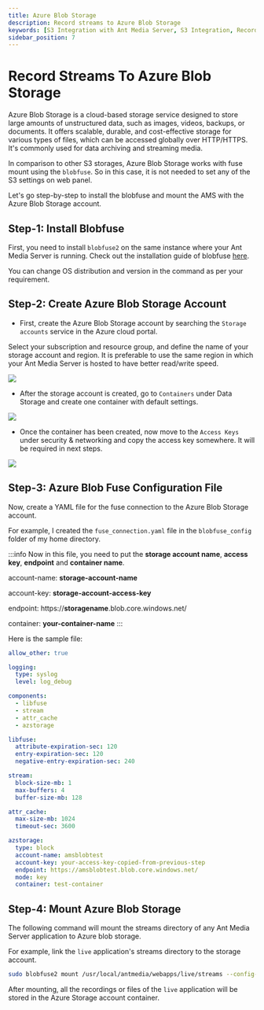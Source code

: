 ```yaml
---
title: Azure Blob Storage
description: Record streams to Azure Blob Storage
keywords: [S3 Integration with Ant Media Server, S3 Integration, Record streams to Azure Blob Storage, Ant Media Server Documentation, Ant Media Server Tutorials]
sidebar_position: 7
---
```


# Record Streams To Azure Blob Storage

Azure Blob Storage is a cloud-based storage service designed to store large amounts of unstructured data, such as images, videos, backups, or documents. It offers scalable, durable, and cost-effective storage for various types of files, which can be accessed globally over HTTP/HTTPS. It's commonly used for data archiving and streaming media.

In comparison to other S3 storages, Azure Blob Storage works with fuse mount using the `blobfuse`. So in this case, it is not needed to set any of the S3 settings on web panel.

Let's go step-by-step to install the blobfuse and mount the AMS with the Azure Blob Storage account.

## Step-1: Install Blobfuse

First, you need to install `blobfuse2` on the same instance where your Ant Media Server is running. Check out the installation guide of blobfuse [here](https://learn.microsoft.com/en-us/azure/storage/blobs/blobfuse2-how-to-deploy?tabs=Ubuntu#option-1-install-blobfuse2-from-the-microsoft-software-repositories-for-linux).

You can change OS distribution and version in the command as per your requirement.

## Step-2: Create Azure Blob Storage Account

- First, create the Azure Blob Storage account by searching the `Storage accounts` service in the Azure cloud portal.

Select your subscription and resource group, and define the name of your storage account and region. It is preferable to use the same region in which your Ant Media Server is hosted to have better read/write speed.

![](@site/static/img/recording-live-streams/s3-integration/azure-blob-storage/blob-storage-account.png)

- After the storage account is created, go to `Containers` under Data Storage and create one container with default settings.

![](@site/static/img/recording-live-streams/s3-integration/azure-blob-storage/blob-storage-container.png)

- Once the container has been created, now move to the `Access Keys` under security & networking and copy the access key somewhere. It will be required in next steps.

![](@site/static/img/recording-live-streams/s3-integration/azure-blob-storage/blob-storage-access-key.png)

## Step-3: Azure Blob Fuse Configuration File

Now, create a YAML file for the fuse connection to the Azure Blob Storage account.

For example, I created the `fuse_connection.yaml` file in the `blobfuse_config` folder of my home directory.

:::info
Now in this file, you need to put the **storage account name**, **access key**, **endpoint** and **container name**.

account-name: **storage-account-name**

account-key: **storage-account-access-key**

endpoint: https://**storagename**.blob.core.windows.net/

container: **your-container-name**
:::

Here is the sample file:

```yaml
allow_other: true

logging:
  type: syslog
  level: log_debug

components:
  - libfuse
  - stream
  - attr_cache
  - azstorage

libfuse:
  attribute-expiration-sec: 120
  entry-expiration-sec: 120
  negative-entry-expiration-sec: 240

stream:
  block-size-mb: 1
  max-buffers: 4
  buffer-size-mb: 128

attr_cache:
  max-size-mb: 1024
  timeout-sec: 3600

azstorage:
  type: block
  account-name: amsblobtest
  account-key: your-access-key-copied-from-previous-step
  endpoint: https://amsblobtest.blob.core.windows.net/
  mode: key
  container: test-container
```

## Step-4: Mount Azure Blob Storage

The following command will mount the streams directory of any Ant Media Server application to Azure blob storage.

For example, link the `live` application's streams directory to the storage account.

```bash
sudo blobfuse2 mount /usr/local/antmedia/webapps/live/streams --config-file ~/blobfuse_config/fuse_connection.yaml -o allow_other
```

After mounting, all the recordings or files of the `live` application will be stored in the Azure Storage account container.
